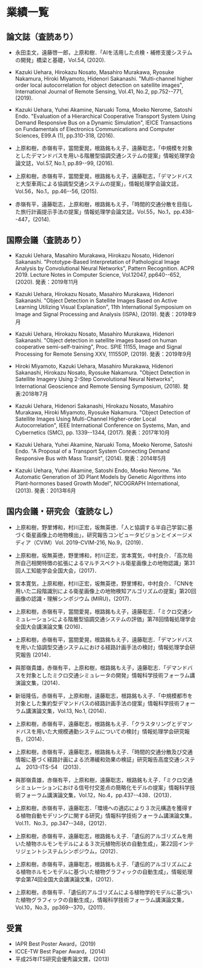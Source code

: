 # 業績一覧
## 論文誌（査読あり）
- 永田圭文，遠藤啓一郎，上原和樹．「AIを活用した点検・補修支援システムの開発」橋梁と基礎，Vol.54, (2020).

- Kazuki Uehara, Hirokazu Nosato, Masahiro Murakawa, Ryosuke Nakamura, Hiroki Miyamoto, Hidenori Sakanashi. "Multi-channel higher order local autocorrelation for object detection on satellite images", International Journal of Remote Sensing, Vol.41, No.2, pp.752--771, (2019).

- Kazuki Uehara, Yuhei Akamine, Naruaki Toma, Moeko Nerome, Satoshi Endo. "Evaluation of a Hierarchical Cooperative Transport System Using Demand Responsive Bus on a Dynamic Simulation", IEICE Transactions on Fundamentals of Electronics Communications and Computer Sciences, E99.A (1), pp.310-318, (2016).

- 上原和樹，赤嶺有平，當間愛晃，根路銘もえ子，遠藤聡志，「中規模を対象としたデマンドバスを用いる階層型協調交通システムの提案」情報処理学会論文誌，Vol.57, No.1, pp.89--99, (2016).

- 上原和樹，赤嶺有平，當間愛晃，根路銘もえ子，遠藤聡志，「デマンドバスと大型車両による協調型交通システムの提案」，情報処理学会論文誌，Vol.56，No.1，pp.46--56, (2015).

- 赤嶺有平，遠藤聡志，上原和樹，根路銘もえ子，「時間的交通分散を目指した旅行計画提示手法の提案」情報処理学会論文誌，Vol.55，No.1，pp.438--447，(2014).

## 国際会議（査読あり）
- Kazuki Uehara, Masahiro Murakawa, Hirokazu Nosato, Hidenori Sakanashi. "Prototype-Based Interpretation of Pathological Image Analysis by Convolutional Neural Networks", Pattern Recognition. ACPR 2019. Lecture Notes in Computer Science, Vol.12047, pp640--652, (2020). 発表：2019年11月

- Kazuki Uehara, Hirokazu Nosato, Masahiro Murakawa, Hidenori Sakanashi. "Object Detection in Satellite Images Based on Active Learning Utilizing Visual Explanation", 11th International Symposium on Image and Signal Processing and Analysis (ISPA), (2019). 発表：2019年9月

- Kazuki Uehara, Hirokazu Nosato, Masahiro Murakawa, Hidenori Sakanashi. "Object detection in satellite images based on human cooperative semi-self-training", Proc. SPIE 11155, Image and Signal Processing for Remote Sensing XXV, 111550P, (2019). 発表：2019年9月

- Hiroki Miyamoto, Kazuki Uehara, Masahiro Murakawa, Hidenori Sakanashi, Hirokazu Nosato, Ryosuke Nakamura. "Object Detection in Satellite Imagery Using 2-Step Convolutional Neural Networks", International Geoscience and Remote Sensing Symposium, (2018). 発表:2018年7月

- Kazuki Uehara, Hidenori Sakanashi, Hirokazu Nosato, Masahiro Murakawa, Hiroki Miyamoto, Ryosuke Nakamura. "Object Detection of Satellite Images Using Multi-Channel Higher-order Local Autocorrelation", IEEE International Conference on Systems, Man, and Cybernetics (SMC), pp. 1339--1344, (2017). 発表：2017年10月

- Kazuki Uehara, Yuhei Akamine, Naruaki Toma, Moeko Nerome, Satoshi Endo. "A Proposal of a Transport System Connecting Demand Responsive Bus with Mass Transit", (2014). 発表：2014年5月

- Kazuki Uehara, Yuhei Akamine, Satoshi Endo, Moeko Nerome. "An Automatic Generation of 3D Plant Models by Genetic Algorithms into Plant-hormones based Growth Model", NICOGRAPH International, (2013). 発表：2013年6月

## 国内会議・研究会（査読なし）
- 上原和樹，野里博和，村川正宏，坂無英徳．「人と協調する半自己学習に基づく衛星画像上の地物検出」，研究報告コンピュータビジョンとイメージメディア（CVIM）Vol. 2019-CVIM-216, No.9，(2019)．

- 上原和樹，坂無英徳，野里博和，村川正宏，宮本寛気，中村良介．「高次局所自己相関特徴の拡張によるマルチスペクトル衛星画像上の地物認識」第31回人工知能学会全国大会，(2017)．

- 宮本寛気，上原和樹，村川正宏，坂無英徳，野里博和，中村良介．「CNNを用いた二段階識別による衛星画像上の地物検知アルゴリズムの提案」第20回画像の認識・理解シンポジウム (MIRU)，(2017)．

- 上原和樹，赤嶺有平，當間愛晃，根路銘もえ子，遠藤聡志．「ミクロ交通シミュレーションによる階層型協調交通システムの評価」第78回情報処理学会全国大会講演論文集 (2016)．

- 上原和樹，赤嶺有平，當間愛晃，根路銘もえ子，遠藤聡志．「デマンドバスを用いた協調型交通システムにおける経路計画手法の検討」情報処理学会研究報告 (2014)．

- 與那嶺貴雄，赤嶺有平，上原和樹，根路銘もえ子，遠藤聡志．「デマンドバスを対象としたミクロ交通シミュレータの開発」情報科学技術フォーラム講演論文集，(2014)．

- 新垣隆伍，赤嶺有平，上原和樹，遠藤聡志，根路銘もえ子．「中規模都市を対象とした集約型デマンドバスの経路計画手法の提案」情報科学技術フォーラム講演論文集，Vol.13, No.1, (2014)．

- 上原和樹，赤嶺有平，遠藤聡志，根路銘もえ子．「クラスタリングとデマンドバスを用いた大規模通勤システムについての検討」情報処理学会研究報告，(2014)．

- 上原和樹，赤嶺有平，遠藤聡志，根路銘もえ子．「時間的交通分散及び交通情報に基づく経路計画による渋滞緩和効果の検証」研究報告高度交通システム　2013-ITS-54　(2013)．

- 與那嶺貴雄，赤嶺有平，上原和樹，遠藤聡志，根路銘もえ子．「ミクロ交通シミュレーションにおける信号付交差点の簡略化モデルの提案」情報科学技術フォーラム講演論文集，Vol.12，No.4，pp.437--438．(2013)．

- 上原和樹，赤嶺有平，遠藤聡志．「環境への適応により３次元構造を獲得する植物自動モデリングに関する研究」情報科学技術フォーラム講演論文集，Vol.11．No.3，pp.347--348，(2012)．

- 上原和樹，赤嶺有平，遠藤聡志，根路銘もえ子．「遺伝的アルゴリズムを用いた植物ホルモンモデルによる３次元植物形状の自動生成」，第22回インテリジェントシステムシンポジウム，(2012)．

- 上原和樹，赤嶺有平，遠藤聡志，根路銘もえ子．「遺伝的アルゴリズムによる植物ホルモンモデルに基づいた植物グラフィックの自動生成」，情報処理学会第74回全国大会講演論文集，(2012)．

- 上原和樹，赤嶺有平．「遺伝的アルゴリズムによる植物学的モデルに基づいた植物グラフィックの自動生成」，情報科学技術フォーラム講演論文集，Vol.10，No.3，pp369--370，(2011)．


## 受賞
- IAPR Best Poster Award，(2019)
- ICCE-TW Best Paper Award，(2014)
- 平成25年ITS研究会優秀論文賞，(2013)

